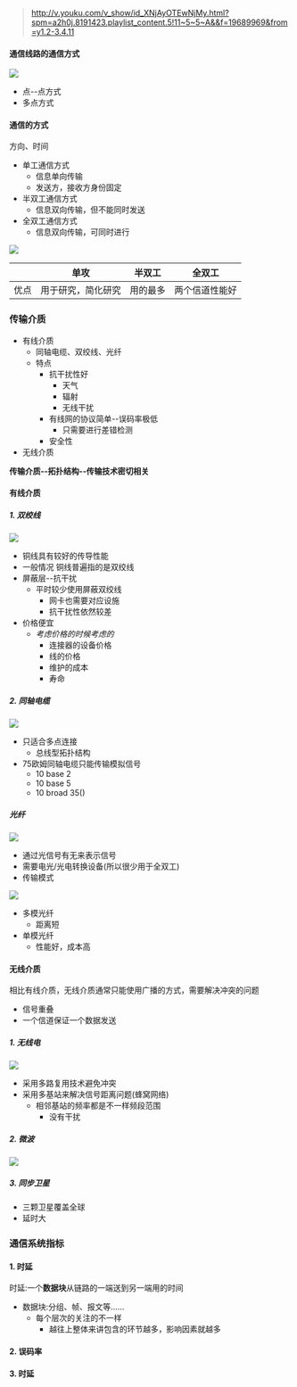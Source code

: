 >http://v.youku.com/v_show/id_XNjAyOTEwNjMy.html?spm=a2h0j.8191423.playlist_content.5!11~5~5~A&&f=19689969&from=y1.2-3.4.11

#### 通信线路的通信方式

![](assets/markdown-img-paste-20170815221031232.png)

- 点--点方式
- 多点方式

#### 通信的方式
方向、时间

- 单工通信方式
  - 信息单向传输
  - 发送方，接收方身份固定
- 半双工通信方式
  - 信息双向传输，但不能同时发送
- 全双工通信方式
  - 信息双向传输，可同时进行

![](assets/markdown-img-paste-20170815221321242.png)

|      |        单攻        |  半双工  |      全双工      |
| ---- | ------------------ | -------- | ---------------- |
| 优点 | 用于研究，简化研究 | 用的最多 | 两个信道性能好 |


### 传输介质
- 有线介质
  - 同轴电缆、双绞线、光纤
  - 特点
    - 抗干扰性好
      - 天气
      - 辐射
      - 无线干扰
    - 有线网的协议简单--误码率极低
      - 只需要进行差错检测
    - 安全性
- 无线介质

**传输介质--拓扑结构--传输技术密切相关**


#### 有线介质

##### 1. 双绞线

![](assets/markdown-img-paste-20170815222702546.png)

- 铜线具有较好的传导性能
- 一般情况 铜线普遍指的是双绞线
- 屏蔽层--抗干扰
  - 平时较少使用屏蔽双绞线
    - 网卡也需要对应设施
    - 抗干扰性依然较差
- 价格便宜
  - *考虑价格的时候考虑的*
    - 连接器的设备价格
    - 线的价格
    - 维护的成本
    - 寿命

##### 2. 同轴电缆

![](assets/markdown-img-paste-20170815225413111.png)

- 只适合多点连接
  - 总线型拓扑结构
- 75欧姆同轴电缆只能传输模拟信号
  - 10 base 2
  - 10 base 5
  - 10 broad 35()

##### 光纤

![](assets/markdown-img-paste-20170815225939916.png)

- 通过光信号有无来表示信号
- 需要电光/光电转换设备(所以很少用于全双工)
- 传输模式

![](assets/markdown-img-paste-2017081523041749.png)

  - 多模光纤
    - 距离短
  - 单模光纤
    - 性能好，成本高

#### 无线介质
相比有线介质，无线介质通常只能使用广播的方式，需要解决冲突的问题
- 信号重叠
- 一个信道保证一个数据发送

##### 1. 无线电

![](assets/markdown-img-paste-20170815230621747.png)

- 采用多路复用技术避免冲突
- 采用多基站来解决信号距离问题(蜂窝网络)
  - 相邻基站的频率都是不一样频段范围
    - 没有干扰

##### 2. 微波

![](assets/markdown-img-paste-20170815231007174.png)

##### 3. 同步卫星

- 三颗卫星覆盖全球
- 延时大


### 通信系统指标
#### 1. 时延

时延:一个**数据块**从链路的一端送到另一端用的时间
- 数据块:分组、帧、报文等……
  - 每个层次的关注的不一样
    - 越往上整体来讲包含的环节越多，影响因素就越多

#### 2. 误码率
#### 3. 时延
